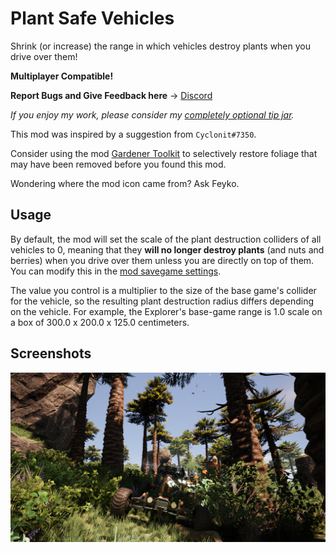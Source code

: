 # Plant Safe Vehicles

Shrink (or increase) the range in which vehicles destroy plants when you drive over them!

**Multiplayer Compatible!**

**Report Bugs and Give Feedback here** -> [Discord](https://discord.gg/nakafUdRfj)

_If you enjoy my work, please consider my [completely optional tip jar](https://ko-fi.com/robb4)._

This mod was inspired by a suggestion from `Cyclonit#7350`.

Consider using the mod [Gardener Toolkit](https://ficsit.app/mod/GardenerTools) to selectively restore foliage that may have been removed before you found this mod.

Wondering where the mod icon came from? Ask Feyko.

## Usage

By default, the mod will set the scale of the plant destruction colliders of all vehicles to 0,
meaning that they **will no longer destroy plants** (and nuts and berries) when you drive over them
unless you are directly on top of them.
You can modify this in the [mod savegame settings](https://docs.ficsit.app/satisfactory-modding/latest/ForUsers/ConfiguringMods.html#_mod_savegame_settings).

The value you control is a multiplier to the size of the base game's collider for the vehicle,
so the resulting plant destruction radius differs depending on the vehicle.
For example, the Explorer's base-game range is 1.0 scale on a box of 300.0 x 200.0 x 125.0 centimeters.

## Screenshots

<!-- ![Configs](https://i.imgur.com/ry7UtNC.png) -->

![Vehicle driving through plants](https://raw.githubusercontent.com/budak7273/PlantSafeVehicles/main/ModpageResources/Explorer.png)
